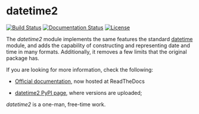 datetime2
=========

[![Build Status](https://travis-ci.org/fricciardi/datetime2.svg?branch=master)](https://travis-ci.org/fricciardi/datetime2)
[![Documentation Status](https://readthedocs.org/projects/datetime2/badge/?version=latest)](https://datetime2.readthedocs.io/en/latest/?badge=latest)
[![License](https://img.shields.io/badge/License-BSD-green.svg)](https://opensource.org/licenses/BSD-3-Clause)


The *datetime2* module implements the same features the standard
[datetime](http://docs.python.org/py3k/library/datetime.html) module, and adds the 
capability of constructing and representing date and time in many formats. 
Additionally, it removes a few limits that the original package has.


If you are looking for more information, check the following:

* [Official documentation](https://datetime2.readthedocs.io/en/latest/?badge=latest), now
  hosted at ReadTheDocs

* [datetime2 PyPI page](http://pypi.org/project/datetime2), where versions are 
  uploaded;

*datetime2* is a one-man, free-time work.  

